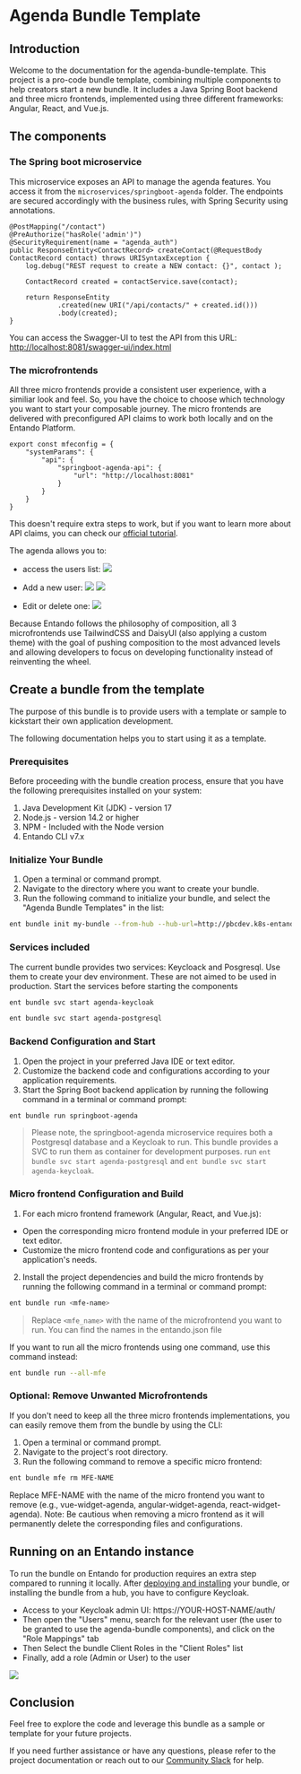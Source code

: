 # Agenda Bundle Template

## Introduction
Welcome to the documentation for the agenda-bundle-template. This project is a pro-code bundle template, combining multiple components to help creators start a new bundle.
It includes a Java Spring Boot backend and three micro frontends, implemented using three different frameworks: Angular, React, and Vue.js.
## The components
### The Spring boot microservice
This microservice exposes an API to manage the agenda features. You access it from the `microservices/springboot-agenda` folder.
The endpoints are secured accordingly with the business rules, with Spring Security using annotations. 

```
@PostMapping("/contact")
@PreAuthorize("hasRole('admin')")
@SecurityRequirement(name = "agenda_auth")
public ResponseEntity<ContactRecord> createContact(@RequestBody ContactRecord contact) throws URISyntaxException {
    log.debug("REST request to create a NEW contact: {}", contact );

    ContactRecord created = contactService.save(contact);

    return ResponseEntity
            .created(new URI("/api/contacts/" + created.id()))
            .body(created);
}
```

You can access the Swagger-UI to test the API from this URL: [http://localhost:8081/swagger-ui/index.html]()

### The microfrontends
All three micro frontends provide a consistent user experience, with a similiar look and feel. So, you have the choice to choose which technology you want to start your composable journey.
The micro frontends are delivered with preconfigured API claims to work both locally and on the Entando Platform.

```
export const mfeconfig = {
    "systemParams": {
        "api": {
            "springboot-agenda-api": {
                "url": "http://localhost:8081"
            }
        }
    }
}
```
This doesn't require extra steps to work, but if you want to learn more about API claims, you can check our [official tutorial](https://developer.entando.com/v7.2/tutorials/create/ms/add-api-claim.html#prerequisites).

The agenda allows you to:
- access the users list:
![](Screenshot_01.png)

- Add a new user:
![](Screenshot_02.png)
![](Screenshot_03.png)

- Edit or delete one:
![](Screenshot_04.png)

Because Entando follows the philosophy of composition, all 3 microfrontends use TailwindCSS and DaisyUI (also applying a custom theme) with the goal of pushing composition to the most advanced levels and allowing developers to focus on developing functionality instead of reinventing the wheel.

## Create a bundle from the template
The purpose of this bundle is to provide users with a template or sample to kickstart their own application development.

The following documentation helps you to start using it as a template.
### Prerequisites
Before proceeding with the bundle creation process, ensure that you have the following prerequisites installed on your system:

1. Java Development Kit (JDK) - version 17
2. Node.js - version 14.2 or higher
3. NPM - Included with the Node version
4. Entando CLI v7.x

### Initialize Your Bundle
1. Open a terminal or command prompt.
2. Navigate to the directory where you want to create your bundle.
3. Run the following command to initialize your bundle, and select the "Agenda Bundle Templates" in the list:
```bash
ent bundle init my-bundle --from-hub --hub-url=http://pbcdev.k8s-entando.org/entando-hub-api/
```

### Services included
The current bundle provides two services: Keycloack and Posgresql. Use them to create your dev environment. These are not aimed to be used in production.
Start the services before starting the components
```bash
ent bundle svc start agenda-keycloak
```
```bash
ent bundle svc start agenda-postgresql
```

### Backend Configuration and Start
1. Open the project in your preferred Java IDE or text editor.
2. Customize the backend code and configurations according to your application requirements.
3. Start the Spring Boot backend application by running the following command in a terminal or command prompt:
```bash
ent bundle run springboot-agenda
```
> Please note, the springboot-agenda microservice requires both a Postgresql database and a Keycloak to run.
> This bundle provides a SVC to run them as container for development purposes.
> run `ent bundle svc start agenda-postgresql` and `ent bundle svc start agenda-keycloak`.

### Micro frontend Configuration and Build
1. For each micro frontend framework (Angular, React, and Vue.js):
- Open the corresponding micro frontend module in your preferred IDE or text editor.
- Customize the micro frontend code and configurations as per your application's needs.
2. Install the project dependencies and build the micro frontends by running the following command in a terminal or command prompt:
```bash
ent bundle run <mfe-name>
```
> Replace `<mfe_name>` with the name of the microfrontend you want to run. You can find the names in the entando.json file

If you want to run all the micro frontends using one command, use this command instead:
```bash
ent bundle run --all-mfe
```

### Optional: Remove Unwanted Microfrontends
If you don't need to keep all the three micro frontends implementations, you can easily remove them from the bundle by using the CLI:

1. Open a terminal or command prompt. 
2. Navigate to the project's root directory. 
3. Run the following command to remove a specific micro frontend:
```bash
ent bundle mfe rm MFE-NAME
```

Replace MFE-NAME with the name of the micro frontend you want to remove (e.g., vue-widget-agenda, angular-widget-agenda, react-widget-agenda).
Note: Be cautious when removing a micro frontend as it will permanently delete the corresponding files and configurations.

## Running on an Entando instance
To run the bundle on Entando for production requires an extra step compared to running it locally.
After [deploying and installing](https://developer.entando.com/v7.2/tutorials/create/pb/publish-project-bundle.html#create-and-deploy-a-bundle-project) your bundle, or installing the bundle from a hub, you have to configure Keycloak.
- Access to your Keycloak admin UI: https://YOUR-HOST-NAME/auth/
- Then open the "Users" menu, search for the relevant user (the user to be granted to use the agenda-bundle components), and click on the "Role Mappings" tab
- Then Select the bundle Client Roles in the "Client Roles" list
- Finally, add a role (Admin or User) to the user

![](Screenshot_05.png)

## Conclusion
Feel free to explore the code and leverage this bundle as a sample or template for your future projects.

If you need further assistance or have any questions, please refer to the project documentation or reach out to our [Community Slack](https://join.slack.com/t/entandocommunity/shared_invite/zt-g609owdv-2K~YRh8zrI6lqlWo4aFWUw) for help.
